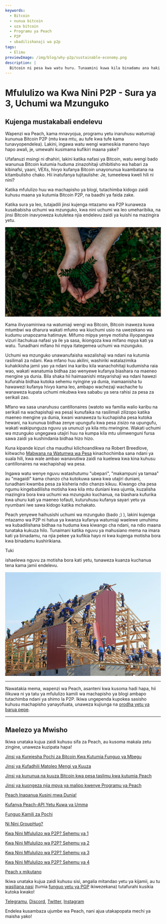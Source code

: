 ```yaml
---
keywords:
  - Bitcoin
  - nunua bitcoin
  - uza bitcoin
  - Programu ya Peach
  - P2P
  - ubadilishanaji wa p2p
tags:
  - Elimu
previewImage: /img/blog/why-p2p/sustainable-economy.png
description: |
  Bitcoin ni pesa kwa watu huru. Tunaamini kuwa kila binadamu ana haki ya kuchagua pesa anayoitumia kuhifadhi utajiri wake, matokeo ya kazi yake, muda wake na nishati yake. Dhamira ya Peach ni kuchangia katika uenezi wa Bitcoin mikononi mwa watu.
---
```


# Mfululizo wa Kwa Nini P2P - Sura ya 3, Uchumi wa Mzunguko

## Kujenga mustakabali endelevu

Wapenzi wa Peach, kama mnavyojua, programu yetu inaruhusu watumiaji kununua Bitcoin P2P (mtu kwa mtu, au tufe kwa tufe kama tunavyopendelea). Lakini, ingawa watu wengi wamesikia maneno hayo hapo awali, je, umewahi kusimama kufikiri maana yake?

Ufafanuzi msingi ni dhahiri, lakini katika nafasi ya Bitcoin, watu wengi bado wanunua Bitcoin kutumia huduma zinazohitaji uthibitisho wa habari za kibinafsi, yaani, VEXs, hivyo kufanya Bitcoin unayonunua kuambatana na kitambulisho chako. Hii inatufanya tujitaulishe: Je, tumeelewa kweli hili ni nini?

Katika mfululizo huu wa machapisho ya blogi, tutachimba kidogo zaidi kuhusu maana ya kutumia Bitcoin P2P, na baadhi ya faida zake.

Katika sura ya leo, tutajadili jinsi kujenga mtazamo wa P2P kunaweza kusababisha uchumi wa mzunguko, kwa nini uchumi wa leo umeharibika, na jinsi Bitcoin inavyoweza kutuletea njia endelevu zaidi ya kuishi na mazingira yetu.

![kurudi kwa asili](/img/blog/why-p2p/sustainable.png)

Kama ilivyoaminiwa na watumiaji wengi wa Bitcoin, Bitcoin inaweza kuwa mtumbwi wa dharura wakati mfumo wa kiuchumi usio na uwezekano wa kudumu unapozama hatimaye. Mifumo mipya yenye motisha iliyopangwa vizuri itachukua nafasi ya ile ya sasa, ikiongoza kwa mifano mpya kati ya watu. Tunadhani mifano hii mpya itategemea uchumi wa mzunguko.

Uchumi wa mzunguko unawanufaisha wazalishaji wa ndani na kutumia rasilimali za ndani. Kwa mfano huu akilini, washiriki watalazimika kuhakikisha jamii yao ya ndani ina karibu kila wanachohitaji kudumisha raia wao, wakati wanatumia bidhaa zao wenyewe kufanya biashara na maeneo mengine ya dunia. Bila shaka hii haimaanishi mtayarishaji wa ndani hawezi kufurahia bidhaa kutoka sehemu nyingine ya dunia, inamaanisha tu hawawezi kufanya hivyo kama leo, ambapo wachezaji wachache tu wanaweza kupata uchumi mkubwa kwa sababu ya sera rahisi za pesa za serikali zao.

Mfano wa sasa unaruhusu cantillonaires (watoto wa familia walio karibu na serikali na wachapishaji wa pesa) kunufaika na rasilimali zilizopo katika maeneo mengine ya dunia, kwani wanaweza tu kuchapisha pesa kutoka hewani, na kununua bidhaa zenye upungufu kwa pesa zisizo na upungufu, wakati wakipunguza nguvu ya ununuzi ya kila mtu mwingine. Wakati uchumi wa mzunguko ungegawa utajiri huu na kumpa kila mtu ulimwenguni fursa sawa zaidi ya kushindania bidhaa hizo hizo.

Kuna kipande kizuri cha maudhui kilichoandikwa na Robert Breedlove, kiitwacho [Mabwana na Watumwa wa Pesa](https://breedlove22.medium.com/masters-and-slaves-of-money-255ecc93404f) kinachochimba sana ndani ya suala hili, kwa wale ambao wanavutiwa zaidi na kuelewa kwa kina kuhusu cantillonaires na wachapishaji wa pesa.

Ingawa watu wenye nguvu watashutumu "ubepari", "makampuni ya tamaa" au "magaidi" kama chanzo cha kutokuwa sawa kwa utajiri duniani, tunadhani kwamba pesa za kisheria ndio chanzo kikuu. Kiwango cha pesa ngumu kingebadilisha motisha kwa kila mtu duniani kwa ujumla, kuzalisha mazingira bora kwa uchumi wa mzunguko kuchanua, na biashara kufurika kwa uhuru kati ya maeneo tofauti, kuturuhusu kufanya sayari yetu ya nyumbani iwe sawa kidogo katika mchakato.

Peach yenyewe haihusishi uchumi wa mzunguko (bado ;) ), lakini kujenga mtazamo wa P2P ni hatua ya kwanza kufanya watumiaji waelewe umuhimu wa kubadilishana bidhaa na huduma kwa kiwango cha ndani, na ndio maana tunataka kukuza hilo. Tunaimani katika nguvu ya mahusiano mema na imara kati ya binadamu, na njia pekee ya kufikia hayo ni kwa kujenga motisha bora kwa binadamu kushirikiana.

Tuki

ishaelewa nguvu za motisha bora kati yetu, tunaweza kuanza kuchanua tena kama jamii endelevu.

![ushirikiano](/img/blog/why-p2p/cooperation.jpeg)

---

Nawatakia mema, wapenzi wa Peach, asanteni kwa kusoma hadi hapa, hii ilikuwa ni ya tatu ya mfululizo kamili wa machapisho ya blogi ambapo tutachimba ndani ya shimo la P2P. Ikiwa ungependa kupokea sasisho kuhusu machapisho yanayofuata, unaweza kujiunga na [orodha yetu ya barua pepe](https://peachbitcoin.com).

---

## Maelezo ya Mwisho

Ikiwa unataka kujua zaidi kuhusu sifa za Peach, au kusoma makala zetu zingine, unaweza kuzipata hapa!

[Jinsi ya Kurejesha Pochi za Bitcoin Kwa Kutumia Funguo ya Mbegu](https://peachbitcoin.com/sw/blog/how-to-restore-peach-wallet/)

[Jinsi ya Kufadhili Matoleo Mengi ya Kuuza](https://peachbitcoin.com/sw/blog/funding-multiple-sell-offers/)

[Jinsi ya kununua na kuuza Bitcoin kwa pesa taslimu kwa kutumia Peach](https://peachbitcoin.com/sw/blog/how-to-buy-and-sell-bitcoin-with-cash-using-peach/)

[Jinsi ya kuongeza njia mpya ya malipo kwenye Programu ya Peach](https://peachbitcoin.com/sw/blog/how-to-add-a-payment-method/)

[Peach Inapanua Kusini mwa Dunia!](https://peachbitcoin.com/sw/blog/peach-expands-to-the-global-south/)

[Kufanya Peach-API Yetu Kuwa ya Umma](https://peachbitcoin.com/sw/blog/making-our-peach-api-public/)

[Funguo Kamili za Pochi](https://peachbitcoin.com/sw/blog/full-wallet-functionality/)

[Ni Nini GroupHug?](https://peachbitcoin.com/sw/blog/group-hug/)

[Kwa Nini Mfululizo wa P2P? Sehemu ya 1](https://peachbitcoin.com/sw/blog/why-p2p-chapter-1/)

[Kwa Nini Mfululizo wa P2P? Sehemu ya 2](https://peachbitcoin.com/sw/blog/why-p2p-chapter-2/)

[Kwa Nini Mfululizo wa P2P? Sehemu ya 3](https://peachbitcoin.com/sw/blog/why-p2p-chapter-3-circular-economies/)

[Kwa Nini Mfululizo wa P2P? Sehemu ya 4](https://peachbitcoin.com/sw/blog/why-p2p-chapter-4-chains-of-trust/)

[Peach x mikutano](https://peachbitcoin.com/sw/blog/peach-for-meetups/)

Ikiwa unataka kujua zaidi kuhusu sisi, angalia mitandao yetu ya kijamii, au tu [wasiliana nasi](mailto:hello@peachbitcoin.com) (tumia [funguo yetu ya PGP](https://keys.openpgp.org/vks/v1/by-fingerprint/48339A19645E2E53488E0E5479E1B270FACD1BD2) ikiwezekana) tutafurahi kusikia kutoka kwako!

[Telegramu](https://t.me/peachtopeach), [Discord](https://discord.gg/ypeHz3SW54), [Twitter](https://twitter.com/peachbitcoin), [Instagram](https://instagram.com/peachbitcoin)

Endelea kusambaza ujumbe wa Peach, nani ajua utakapopata mechi ya maisha yako!
